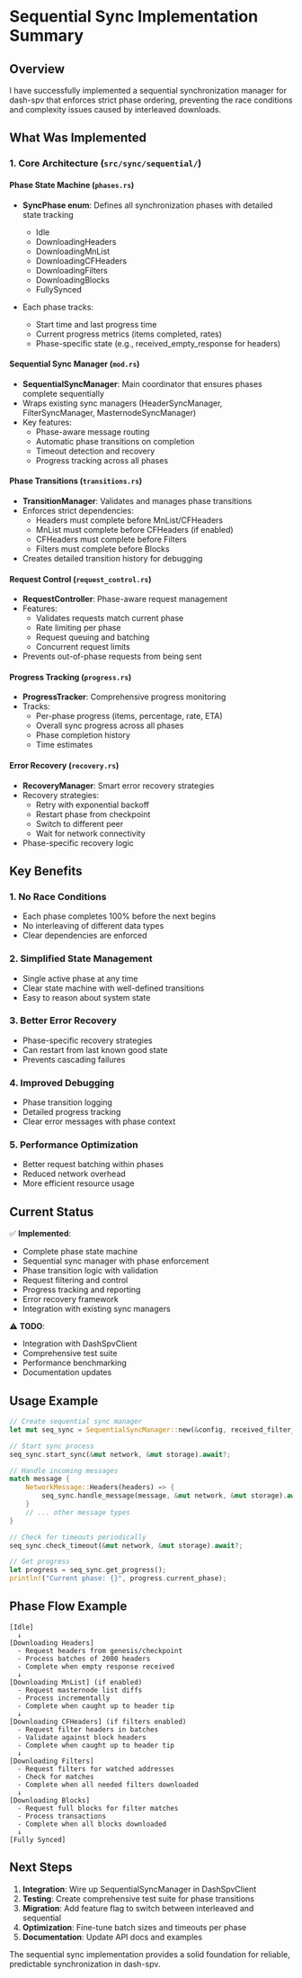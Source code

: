# Sequential Sync Implementation Summary

## Overview

I have successfully implemented a sequential synchronization manager for dash-spv that enforces strict phase ordering, preventing the race conditions and complexity issues caused by interleaved downloads.

## What Was Implemented

### 1. Core Architecture (`src/sync/sequential/`)

#### Phase State Machine (`phases.rs`)
- **SyncPhase enum**: Defines all synchronization phases with detailed state tracking
  - Idle
  - DownloadingHeaders
  - DownloadingMnList
  - DownloadingCFHeaders
  - DownloadingFilters
  - DownloadingBlocks
  - FullySynced

- Each phase tracks:
  - Start time and last progress time
  - Current progress metrics (items completed, rates)
  - Phase-specific state (e.g., received_empty_response for headers)

#### Sequential Sync Manager (`mod.rs`)
- **SequentialSyncManager**: Main coordinator that ensures phases complete sequentially
- Wraps existing sync managers (HeaderSyncManager, FilterSyncManager, MasternodeSyncManager)
- Key features:
  - Phase-aware message routing
  - Automatic phase transitions on completion
  - Timeout detection and recovery
  - Progress tracking across all phases

#### Phase Transitions (`transitions.rs`)
- **TransitionManager**: Validates and manages phase transitions
- Enforces strict dependencies:
  - Headers must complete before MnList/CFHeaders
  - MnList must complete before CFHeaders (if enabled)
  - CFHeaders must complete before Filters
  - Filters must complete before Blocks
- Creates detailed transition history for debugging

#### Request Control (`request_control.rs`)
- **RequestController**: Phase-aware request management
- Features:
  - Validates requests match current phase
  - Rate limiting per phase
  - Request queuing and batching
  - Concurrent request limits
- Prevents out-of-phase requests from being sent

#### Progress Tracking (`progress.rs`)
- **ProgressTracker**: Comprehensive progress monitoring
- Tracks:
  - Per-phase progress (items, percentage, rate, ETA)
  - Overall sync progress across all phases
  - Phase completion history
  - Time estimates

#### Error Recovery (`recovery.rs`)
- **RecoveryManager**: Smart error recovery strategies
- Recovery strategies:
  - Retry with exponential backoff
  - Restart phase from checkpoint
  - Switch to different peer
  - Wait for network connectivity
- Phase-specific recovery logic

## Key Benefits

### 1. **No Race Conditions**
- Each phase completes 100% before the next begins
- No interleaving of different data types
- Clear dependencies are enforced

### 2. **Simplified State Management**
- Single active phase at any time
- Clear state machine with well-defined transitions
- Easy to reason about system state

### 3. **Better Error Recovery**
- Phase-specific recovery strategies
- Can restart from last known good state
- Prevents cascading failures

### 4. **Improved Debugging**
- Phase transition logging
- Detailed progress tracking
- Clear error messages with phase context

### 5. **Performance Optimization**
- Better request batching within phases
- Reduced network overhead
- More efficient resource usage

## Current Status

✅ **Implemented**:
- Complete phase state machine
- Sequential sync manager with phase enforcement
- Phase transition logic with validation
- Request filtering and control
- Progress tracking and reporting
- Error recovery framework
- Integration with existing sync managers

⚠️ **TODO**:
- Integration with DashSpvClient
- Comprehensive test suite
- Performance benchmarking
- Documentation updates

## Usage Example

```rust
// Create sequential sync manager
let mut seq_sync = SequentialSyncManager::new(&config, received_filter_heights);

// Start sync process
seq_sync.start_sync(&mut network, &mut storage).await?;

// Handle incoming messages
match message {
    NetworkMessage::Headers(headers) => {
        seq_sync.handle_message(message, &mut network, &mut storage).await?;
    }
    // ... other message types
}

// Check for timeouts periodically
seq_sync.check_timeout(&mut network, &mut storage).await?;

// Get progress
let progress = seq_sync.get_progress();
println!("Current phase: {}", progress.current_phase);
```

## Phase Flow Example

```
[Idle] 
  ↓
[Downloading Headers] 
  - Request headers from genesis/checkpoint
  - Process batches of 2000 headers
  - Complete when empty response received
  ↓
[Downloading MnList] (if enabled)
  - Request masternode list diffs
  - Process incrementally
  - Complete when caught up to header tip
  ↓
[Downloading CFHeaders] (if filters enabled)
  - Request filter headers in batches
  - Validate against block headers
  - Complete when caught up to header tip
  ↓
[Downloading Filters] 
  - Request filters for watched addresses
  - Check for matches
  - Complete when all needed filters downloaded
  ↓
[Downloading Blocks]
  - Request full blocks for filter matches
  - Process transactions
  - Complete when all blocks downloaded
  ↓
[Fully Synced]
```

## Next Steps

1. **Integration**: Wire up SequentialSyncManager in DashSpvClient
2. **Testing**: Create comprehensive test suite for phase transitions
3. **Migration**: Add feature flag to switch between interleaved and sequential
4. **Optimization**: Fine-tune batch sizes and timeouts per phase
5. **Documentation**: Update API docs and examples

The sequential sync implementation provides a solid foundation for reliable, predictable synchronization in dash-spv.